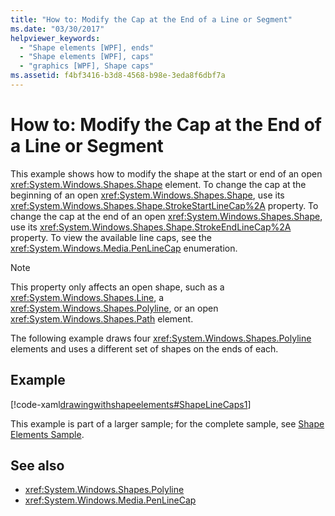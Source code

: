 ```yaml
---
title: "How to: Modify the Cap at the End of a Line or Segment"
ms.date: "03/30/2017"
helpviewer_keywords: 
  - "Shape elements [WPF], ends"
  - "Shape elements [WPF], caps"
  - "graphics [WPF], Shape caps"
ms.assetid: f4bf3416-b3d8-4568-b98e-3eda8f6dbf7a
---
```

# How to: Modify the Cap at the End of a Line or Segment
This example shows how to modify the shape at the start or end of an open <xref:System.Windows.Shapes.Shape> element. To change the cap at the beginning of an open <xref:System.Windows.Shapes.Shape>, use its <xref:System.Windows.Shapes.Shape.StrokeStartLineCap%2A> property. To change the cap at the end of an open <xref:System.Windows.Shapes.Shape>, use its <xref:System.Windows.Shapes.Shape.StrokeEndLineCap%2A> property. To view the available line caps, see the <xref:System.Windows.Media.PenLineCap> enumeration.  
  
> [!NOTE]
> This property only affects an open shape, such as a <xref:System.Windows.Shapes.Line>, a <xref:System.Windows.Shapes.Polyline>, or an open <xref:System.Windows.Shapes.Path> element.  
  
 The following example draws four <xref:System.Windows.Shapes.Polyline> elements and uses a different set of shapes on the ends of each.  
  
## Example  
 [!code-xaml[drawingwithshapeelements#ShapeLineCaps1](~/samples/snippets/csharp/VS_Snippets_Wpf/DrawingWithShapeElements/CS/linecapsandjoinsexample.xaml#shapelinecaps1)]  
  
 This example is part of a larger sample; for the complete sample, see [Shape Elements Sample](https://go.microsoft.com/fwlink/?LinkID=160037).  
  
## See also

- <xref:System.Windows.Shapes.Polyline>
- <xref:System.Windows.Media.PenLineCap>
